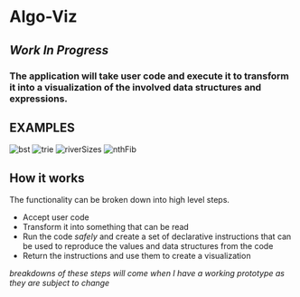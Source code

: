 # Algo-Viz

## _Work In Progress_

### The application will take user code and execute it to transform it into a visualization of the involved data structures and expressions. 

## EXAMPLES
![bst](https://res.cloudinary.com/omarjuice/image/upload/v1562778590/algo-viz/algo-viz-example-bst.gif)
![trie](https://res.cloudinary.com/omarjuice/image/upload/v1562778624/algo-viz/algo-viz-example-trie.png)
![riverSizes](https://res.cloudinary.com/omarjuice/image/upload/v1562778624/algo-viz/algo-viz-example-riverSizes.png)
![nthFib](https://res.cloudinary.com/omarjuice/image/upload/v1562778624/algo-viz/algo-viz-example-nthFib.png)
## How it works
The functionality can be broken down into high level steps.

* Accept user code
* Transform it into something that can be read
* Run the code *safely* and create a set of declarative instructions that can be used to reproduce the values and data structures from the code
* Return the instructions and use them to create a visualization

*breakdowns of these steps will come when I have a working prototype as they are subject to change*
